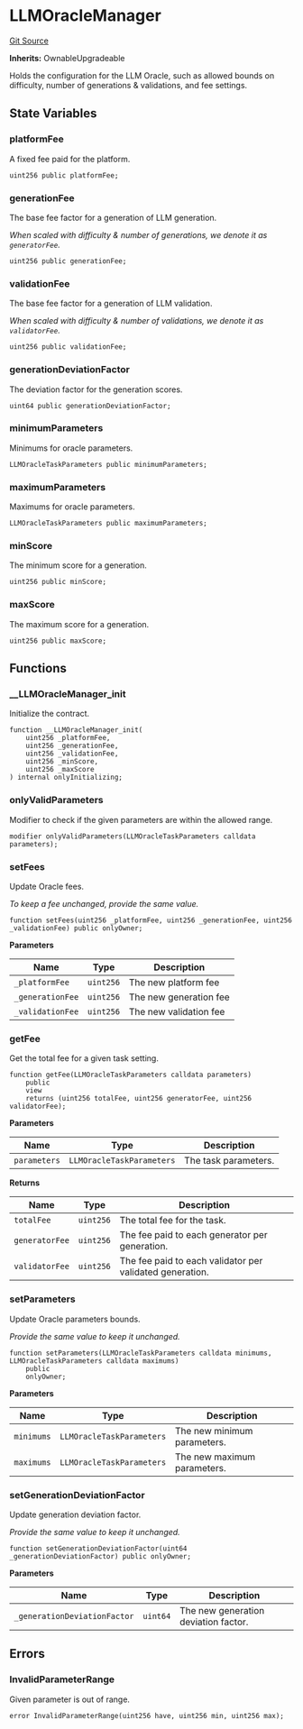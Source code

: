 # LLMOracleManager
[Git Source](https://github.com/firstbatchxyz/dria-oracle-contracts/blob/609653a954d5da8f6a2fba22755e9328ec77967f/src/LLMOracleManager.sol)

**Inherits:**
OwnableUpgradeable

Holds the configuration for the LLM Oracle, such as allowed bounds on difficulty,
number of generations & validations, and fee settings.


## State Variables
### platformFee
A fixed fee paid for the platform.


```solidity
uint256 public platformFee;
```


### generationFee
The base fee factor for a generation of LLM generation.

*When scaled with difficulty & number of generations, we denote it as `generatorFee`.*


```solidity
uint256 public generationFee;
```


### validationFee
The base fee factor for a generation of LLM validation.

*When scaled with difficulty & number of validations, we denote it as `validatorFee`.*


```solidity
uint256 public validationFee;
```


### generationDeviationFactor
The deviation factor for the generation scores.


```solidity
uint64 public generationDeviationFactor;
```


### minimumParameters
Minimums for oracle parameters.


```solidity
LLMOracleTaskParameters public minimumParameters;
```


### maximumParameters
Maximums for oracle parameters.


```solidity
LLMOracleTaskParameters public maximumParameters;
```


### minScore
The minimum score for a generation.


```solidity
uint256 public minScore;
```


### maxScore
The maximum score for a generation.


```solidity
uint256 public maxScore;
```


## Functions
### __LLMOracleManager_init

Initialize the contract.


```solidity
function __LLMOracleManager_init(
    uint256 _platformFee,
    uint256 _generationFee,
    uint256 _validationFee,
    uint256 _minScore,
    uint256 _maxScore
) internal onlyInitializing;
```

### onlyValidParameters

Modifier to check if the given parameters are within the allowed range.


```solidity
modifier onlyValidParameters(LLMOracleTaskParameters calldata parameters);
```

### setFees

Update Oracle fees.

*To keep a fee unchanged, provide the same value.*


```solidity
function setFees(uint256 _platformFee, uint256 _generationFee, uint256 _validationFee) public onlyOwner;
```
**Parameters**

|Name|Type|Description|
|----|----|-----------|
|`_platformFee`|`uint256`|The new platform fee|
|`_generationFee`|`uint256`|The new generation fee|
|`_validationFee`|`uint256`|The new validation fee|


### getFee

Get the total fee for a given task setting.


```solidity
function getFee(LLMOracleTaskParameters calldata parameters)
    public
    view
    returns (uint256 totalFee, uint256 generatorFee, uint256 validatorFee);
```
**Parameters**

|Name|Type|Description|
|----|----|-----------|
|`parameters`|`LLMOracleTaskParameters`|The task parameters.|

**Returns**

|Name|Type|Description|
|----|----|-----------|
|`totalFee`|`uint256`|The total fee for the task.|
|`generatorFee`|`uint256`|The fee paid to each generator per generation.|
|`validatorFee`|`uint256`|The fee paid to each validator per validated generation.|


### setParameters

Update Oracle parameters bounds.

*Provide the same value to keep it unchanged.*


```solidity
function setParameters(LLMOracleTaskParameters calldata minimums, LLMOracleTaskParameters calldata maximums)
    public
    onlyOwner;
```
**Parameters**

|Name|Type|Description|
|----|----|-----------|
|`minimums`|`LLMOracleTaskParameters`|The new minimum parameters.|
|`maximums`|`LLMOracleTaskParameters`|The new maximum parameters.|


### setGenerationDeviationFactor

Update generation deviation factor.

*Provide the same value to keep it unchanged.*


```solidity
function setGenerationDeviationFactor(uint64 _generationDeviationFactor) public onlyOwner;
```
**Parameters**

|Name|Type|Description|
|----|----|-----------|
|`_generationDeviationFactor`|`uint64`|The new generation deviation factor.|


## Errors
### InvalidParameterRange
Given parameter is out of range.


```solidity
error InvalidParameterRange(uint256 have, uint256 min, uint256 max);
```

